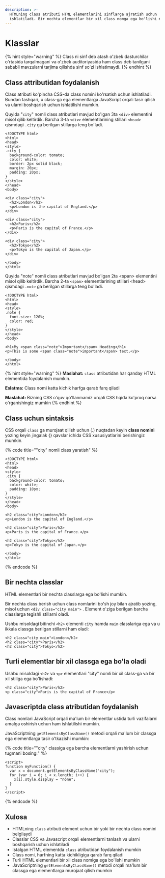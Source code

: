 ```yaml
---
description: >-
  HTMLning class atributi HTML elementlarini sinflarga ajratish uchun
  ishlatiladi. Bir nechta elementlar bir xil class nomga ega bo'lishi mumkin.
---
```


# Klasslar

{% hint style="warning" %}
Class ni sinf deb atash o'zbek dasturchilar o'rtasida tarqalmagani va o'zbek auditoriyasida ham class deb tanilgani sababli mavzularni tarjima qilishda sinf so'zi ishlatimaydi.
{% endhint %}

## Class attributidan foydalanish

Class atributi ko'pincha CSS-da class nomini ko'rsatish uchun ishlatiladi. Bundan tashqari, u class-ga ega elementlarga JavaScript orqali tasir qilish va ularni boshqarish uchun ishlatilishi mumkin.

Quyida "`city`" nomli class atributlari mavjud bo'lgan 3ta `<div>` elementini  misol qilib keltirdik. Barcha 3-ta `<div>` elementlarining stillari `<head>` qismdagi `.city` ga berilgan stillarga teng bo'ladi.

```
<!DOCTYPE html>
<html>
<head>
<style>
.city {
  background-color: tomato;
  color: white;
  border: 2px solid black;
  margin: 20px;
  padding: 20px;
}
</style>
</head>
<body>

<div class="city">
  <h2>London</h2>
  <p>London is the capital of England.</p>
</div>

<div class="city">
  <h2>Paris</h2>
  <p>Paris is the capital of France.</p>
</div>

<div class="city">
  <h2>Tokyo</h2>
  <p>Tokyo is the capital of Japan.</p>
</div>

</body>
</html> 
```

Quyida "note" nomli class atributlari mavjud bo'lgan 2ta \<span> elementini  misol qilib keltirdik. Barcha 2-ta `<span>` elementlarining stillari \<head> qismdagi `.note` ga berilgan stillarga teng bo'ladi.

```
<!DOCTYPE html>
<html>
<head>
<style>
.note {
  font-size: 120%;
  color: red;
}
</style>
</head>
<body>

<h1>My <span class="note">Important</span> Heading</h1>
<p>This is some <span class="note">important</span> text.</p>

</body>
</html> 
```

{% hint style="warning" %}
**Maslahat:** `class` atributidan har qanday HTML elementida foydalanish mumkin.

**Eslatma:** Class nomi katta kichik harfga qarab farq qiladi

**Maslahat:** Bizning CSS o'quv qo'llanmamiz orqali CSS hqida ko'proq narsa o'rganishingiz mumkin
{% endhint %}

## Class uchun sintaksis

CSS orqali `class` ga murojaat qilish uchun (.) nuqtadan keyin **class nomini** yozing keyin jingalak {} qavslar ichida CSS xususiyatlarini berishingiz mumkin.

{% code title=""city" nomli class yaratish" %}
```
<!DOCTYPE html>
<html>
<head>
<style>
.city {
  background-color: tomato;
  color: white;
  padding: 10px;
}
</style>
</head>
<body>

<h2 class="city">London</h2>
<p>London is the capital of England.</p>

<h2 class="city">Paris</h2>
<p>Paris is the capital of France.</p>

<h2 class="city">Tokyo</h2>
<p>Tokyo is the capital of Japan.</p>

</body>
</html>
```
{% endcode %}

## Bir nechta classlar

HTML elementlari bir nechta classlarga ega bo'lishi mumkin.

Bir nechta class berish uchun class nomlarini bo'sh joy bilan ajratib yozing, misol uchun `<div class="city main">` . Element o'ziga berilgan barcha classlarga tegishli stillarni oladi.

Ushbu misoldagi bitinchi `<h2>` elementi `city` hamda `main` classlariga ega va u ikkala classga berilgan stillarni ham oladi:

```
<h2 class="city main">London</h2>
<h2 class="city">Paris</h2>
<h2 class="city">Tokyo</h2>
```

## Turli elementlar bir xil classga ega bo'la oladi

Ushbu misoldagi `<h2>` va `<p>` elementlari "city" nomli bir xil class-ga va bir xil stillga ega bo'lishadi:

```
<h2 class="city">Paris</h2>
<p class="city">Paris is the capital of France</p>
```

## Javascriptda class atributidan foydalanish

Class nomlari JavaScript orqali ma'lum bir elementlar ustida turli vazifalarni amalga oshirish uchun ham ishlatilishi mumkin.

JavaScriptning `getElementsByClassName()` metodi orqali ma'lum bir classga ega elementlarga tasir o'tkazishi mumkin:

{% code title=""city" classiga ega barcha elementlarni yashirish uchun tugmani bosing:" %}
```
<script>
function myFunction() {
  var x = document.getElementsByClassName("city");
  for (var i = 0; i < x.length; i++) {
    x[i].style.display = "none";
  }
}
</script> 
```
{% endcode %}

## Xulosa

* HTMLning `class` atributi element uchun bir yoki bir nechta class nomini belgilaydi
* Classlar CSS va Javascript orqali elementlarni tanlash va ularni boshqarish uchun ishlatiladi
* Istalgan HTML elementda `class` atributidan foydalanish mumkin
* Class nomi, harfning katta kichikligiga qarab farq qiladi
* Turli HTML elementlari bir xil class nomiga ega bo'lishi mumkin
* JavaScriptning `getElementsByClassName()` metodi orqali ma'lum bir classga ega elementlarga murojaat qilish mumkin
